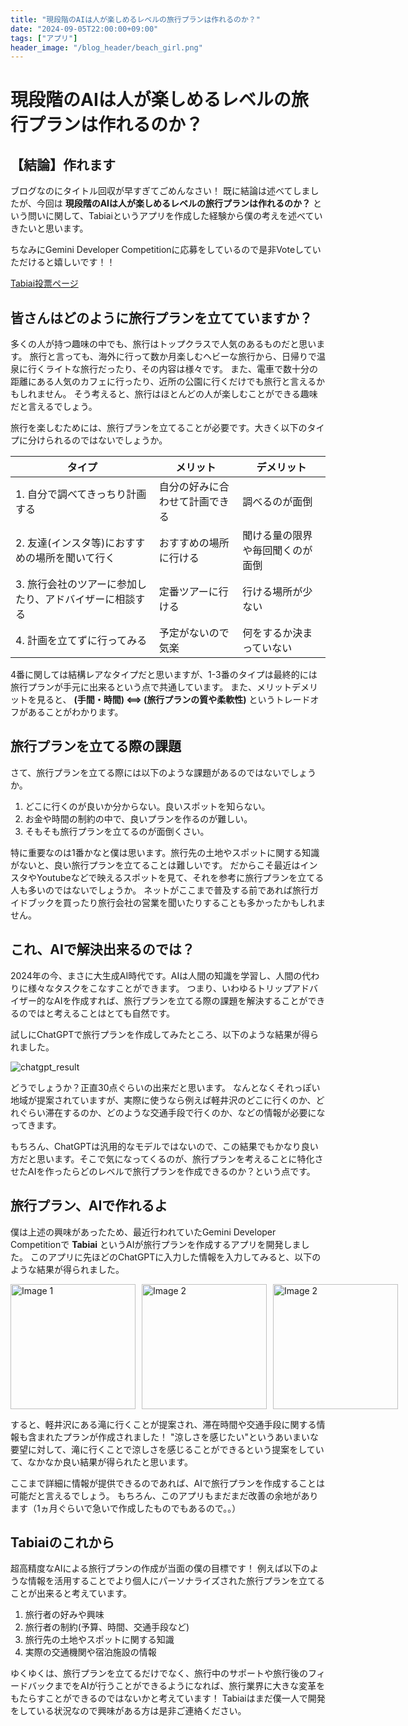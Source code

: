```yaml
---
title: "現段階のAIは人が楽しめるレベルの旅行プランは作れるのか？"
date: "2024-09-05T22:00:00+09:00"
tags: ["アプリ"]
header_image: "/blog_header/beach_girl.png"
---
```


# 現段階のAIは人が楽しめるレベルの旅行プランは作れるのか？

## 【結論】作れます

ブログなのにタイトル回収が早すぎてごめんなさい！
既に結論は述べてしましたが、今回は **現段階のAIは人が楽しめるレベルの旅行プランは作れるのか？** という問いに関して、Tabiaiというアプリを作成した経験から僕の考えを述べていきたいと思います。

ちなみにGemini Developer Competitionに応募をしているので是非Voteしていただけると嬉しいです！！

[Tabiai投票ページ](https://ai.google.dev/competition/projects/tabiai)

## 皆さんはどのように旅行プランを立てていますか？

多くの人が持つ趣味の中でも、旅行はトップクラスで人気のあるものだと思います。
旅行と言っても、海外に行って数か月楽しむヘビーな旅行から、日帰りで温泉に行くライトな旅行だったり、その内容は様々です。
また、電車で数十分の距離にある人気のカフェに行ったり、近所の公園に行くだけでも旅行と言えるかもしれません。
そう考えると、旅行はほとんどの人が楽しむことができる趣味だと言えるでしょう。

旅行を楽しむためには、旅行プランを立てることが必要です。大きく以下のタイプに分けられるのではないでしょうか。

| タイプ | メリット | デメリット |
| --- | --- | --- |
| 1. 自分で調べてきっちり計画する | 自分の好みに合わせて計画できる | 調べるのが面倒 |
| 2. 友達(インスタ等)におすすめの場所を聞いて行く | おすすめの場所に行ける | 聞ける量の限界や毎回聞くのが面倒 |
| 3. 旅行会社のツアーに参加したり、アドバイザーに相談する | 定番ツアーに行ける | 行ける場所が少ない |
| 4. 計画を立てずに行ってみる | 予定がないので気楽 | 何をするか決まっていない |

4番に関しては結構レアなタイプだと思いますが、1-3番のタイプは最終的には旅行プランが手元に出来るという点で共通しています。
また、メリットデメリットを見ると、 **(手間・時間) <==> (旅行プランの質や柔軟性)** というトレードオフがあることがわかります。

## 旅行プランを立てる際の課題

さて、旅行プランを立てる際には以下のような課題があるのではないでしょうか。

1. どこに行くのが良いか分からない。良いスポットを知らない。
2. お金や時間の制約の中で、良いプランを作るのが難しい。
3. そもそも旅行プランを立てるのが面倒くさい。

特に重要なのは1番かなと僕は思います。旅行先の土地やスポットに関する知識がないと、良い旅行プランを立てることは難しいです。
だからこそ最近はインスタやYoutubeなどで映えるスポットを見て、それを参考に旅行プランを立てる人も多いのではないでしょうか。
ネットがここまで普及する前であれば旅行ガイドブックを買ったり旅行会社の営業を聞いたりすることも多かったかもしれません。

## これ、AIで解決出来るのでは？

2024年の今、まさに大生成AI時代です。AIは人間の知識を学習し、人間の代わりに様々なタスクをこなすことができます。
つまり、いわゆるトリップアドバイザー的なAIを作成すれば、旅行プランを立てる際の課題を解決することができるのではと考えることはとても自然です。

試しにChatGPTで旅行プランを作成してみたところ、以下のような結果が得られました。

![chatgpt_result](/blogs/20240905_tabiai/chatgpt_result.png)

どうでしょうか？正直30点ぐらいの出来だと思います。
なんとなくそれっぽい地域が提案されていますが、実際に使うなら例えば軽井沢のどこに行くのか、どれぐらい滞在するのか、どのような交通手段で行くのか、などの情報が必要になってきます。

もちろん、ChatGPTは汎用的なモデルではないので、この結果でもかなり良い方だと思います。そこで気になってくるのが、旅行プランを考えることに特化させたAIを作ったらどのレベルで旅行プランを作成できるのか？という点です。

## 旅行プラン、AIで作れるよ

僕は上述の興味があったため、最近行われていたGemini Developer Competitionで **Tabiai** というAIが旅行プランを作成するアプリを開発しました。
このアプリに先ほどのChatGPTに入力した情報を入力してみると、以下のような結果が得られました。

<div style="display: flex; justify-content:space-around;">
  <img src="/blogs/20240905_tabiai/tabiai_example1.png" alt="Image 1" style="width: 200px; margin-right: 10px;">
  <img src="/blogs/20240905_tabiai/tabiai_example2.png" alt="Image 2" style="width: 200px; margin-right: 10px;">
  <img src="/blogs/20240905_tabiai/tabiai_example3.png" alt="Image 2" style="width: 200px; margin-right: 10px;">
</div>

すると、軽井沢にある滝に行くことが提案され、滞在時間や交通手段に関する情報も含まれたプランが作成されました！
"涼しさを感じたい"というあいまいな要望に対して、滝に行くことで涼しさを感じることができるという提案をしていて、なかなか良い結果が得られたと思います。

ここまで詳細に情報が提供できるのであれば、AIで旅行プランを作成することは可能だと言えるでしょう。
もちろん、このアプリもまだまだ改善の余地があります（1ヵ月ぐらいで急いで作成したものでもあるので。。）

## Tabiaiのこれから

超高精度なAIによる旅行プランの作成が当面の僕の目標です！
例えば以下のような情報を活用することでより個人にパーソナライズされた旅行プランを立てることが出来ると考えています。

1. 旅行者の好みや興味
2. 旅行者の制約(予算、時間、交通手段など)
3. 旅行先の土地やスポットに関する知識
4. 実際の交通機関や宿泊施設の情報

ゆくゆくは、旅行プランを立てるだけでなく、旅行中のサポートや旅行後のフィードバックまでをAIが行うことができるようになれば、旅行業界に大きな変革をもたらすことができるのではないかと考えています！
Tabiaiはまだ僕一人で開発をしている状況なので興味がある方は是非ご連絡ください。
